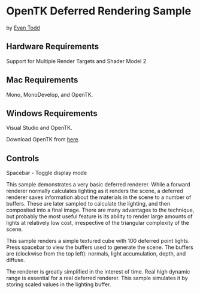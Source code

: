 # OpenTK Deferred Rendering Sample
by [Evan Todd](http://et1337.wordpress.com)

## Hardware Requirements

Support for Multiple Render Targets and Shader Model 2

## Mac Requirements
Mono, MonoDevelop, and OpenTK.

## Windows Requirements
Visual Studio and OpenTK.

Download OpenTK from [here](https://sourceforge.net/projects/opentk/files/latest/download).

## Controls
Spacebar - Toggle display mode

This sample demonstrates a very basic deferred renderer. While a forward
renderer normally calculates lighting as it renders the scene, a deferred
renderer saves information about the materials in the scene to a number of
buffers. These are later sampled to calculate the lighting, and then composited
into a final image. There are many advantages to the technique, but probably
the most useful feature is its ability to render large amounts of lights at
relatively low cost, irrespective of the triangular complexity of the scene.

This sample renders a simple textured cube with 100 deferred point lights. Press
spacebar to view the buffers used to generate the scene. The buffers are
(clockwise from the top left): normals, light accumulation, depth, and diffuse.

The renderer is greatly simplified in the interest of time. Real high dynamic
range is essential for a real deferred renderer. This sample simulates it by
storing scaled values in the lighting buffer.